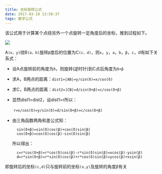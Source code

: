 ```yaml
---
title: 坐标旋转公式
date: 2017-03-10 13:58:37
tags: 数学公式
---
```


该公式用于计算某个点绕另外一个点旋转一定角度后的坐标，推到过程如下。

![](/images/2017-03-10/坐标旋转示意图.jpg)

A`(x，y)`绕B`(a，b)`旋转`β`度后的位置为C`(c，d)`，则`x`，`y`，`a`，`b`，`β`，`c`，d有如下关系式：

* 设A点旋转前的角度为`δ`，则旋转(逆时针)到C点后角度为`δ+β`

* 求A，B两点的距离：`dist1=|AB|=y/sin(δ)=x/cos(δ)`

* 求C，B两点的距离：`dist2=|CB|=d/sin(δ+β)=c/cos(δ+β)`

* 显然dist1=dist2，设dist1=r所以：

　　`r=x/cos(δ)=y/sin(δ)=d/sin(δ+β)=c/cos(δ+β)`

* 由三角函数两角和差公式知：

        sin(δ+β)=sin(δ)cos(β)+cos(δ)sin(β)
        cos(δ+β)=cos(δ)cos(β)-sin(δ)sin(β)

    所以得出：

        c=r*cos(δ+β)=r*cos(δ)cos(β)-r*sin(δ)sin(β)=xcos(β)-ysin(β)
        d=r*sin(δ+β)=r*sin(δ)cos(β)+r*cos(δ)sin(β)=ycos(β)+xsin(β)

即旋转后的坐标`(c,d)`只与旋转前的坐标`(x,y)`及旋转的角度β有关
